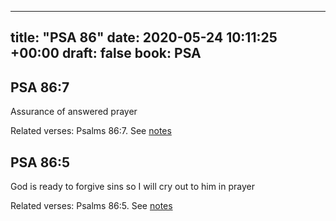 
---
title: "PSA 86"
date: 2020-05-24 10:11:25 +00:00
draft: false
book: PSA
---

## PSA 86:7

Assurance of answered prayer

Related verses: Psalms 86:7. See [notes](https://my.bible.com/notes/3436469480640471217)


## PSA 86:5

God is ready to forgive sins so I will cry out to him in prayer

Related verses: Psalms 86:5. See [notes](https://my.bible.com/notes/3436469035230552238)

